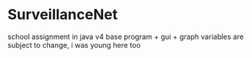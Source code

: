 # SurveillanceNet
school assignment in java v4 base program + gui + graph
variables are subject to change, i was young here too
